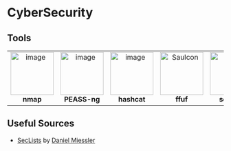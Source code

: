 # CyberSecurity

## Tools
<table align="center">
  <tr>
    <td align="center">
      <a href="https://github.com/nmap/nmap">
        <img width="100" height="100" alt="image" src="https://github.com/user-attachments/assets/26ff48d4-c635-49ab-a60b-9b1e8493e250" />
      </a>
      <br />
      <strong>nmap</strong>
    </td>
    <td align="center">
      <a href="https://github.com/peass-ng/PEASS-ng">
        <img width="100" height="100" alt="image" src="https://github.com/user-attachments/assets/1fe734ea-6baf-4e1e-87fd-e6d659bca83f" />
      </a>
      <br />
      <strong>PEASS-ng</strong>
    </td>
    <td align="center">
      <a href="https://github.com/hashcat/hashcat">
        <img width="100" height="100" alt="image" src="https://github.com/user-attachments/assets/ecf6601d-265a-45a7-ad6e-8f89a4e51c63" />
      </a>
      <br />
      <strong>hashcat</strong>
    </td>
    <td align="center">
      <a href="https://github.com/ffuf/ffuf">
        <img width="100" alt="SauIcon" src="https://github.com/user-attachments/assets/a9f78e14-4cce-4d44-9d27-084fe9880037" />
      </a>
      <br />
      <strong>ffuf</strong>
    </td>
    <td align="center">
      <a href="https://github.com/sqlmapproject/sqlmap">
        <img width="100" height="100" alt="image" src="https://github.com/user-attachments/assets/8d38f01c-b96d-4c2e-8231-39424d94aeeb" />
      </a>
      <br />
      <strong>sqlmap</strong>
    </td>
    <td align="center">
      <a href="[https://github.com/sqlmapproject/sqlmap](https://github.com/lgandx/Responder)">
        <img width="100" height="100" alt="image" src="https://github.com/user-attachments/assets/2fdab757-9f92-47e0-a049-f6faf983566d" />
      </a>
      <br />
      <strong>Responder</strong>
    </td>
  </tr>
</table>

## Useful Sources
- [SecLists](https://github.com/danielmiessler/SecLists) by [Daniel Miessler](https://github.com/danielmiessler)
